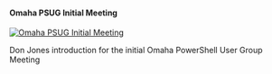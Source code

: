 ﻿#### Omaha PSUG Initial Meeting

[![Omaha PSUG Initial Meeting](https://i3.ytimg.com/vi/NtAcl64oHH4/hqdefault.jpg "Omaha PSUG Initial Meeting")](https://www.youtube.com/watch?v=NtAcl64oHH4)

Don Jones introduction for the initial Omaha PowerShell User Group Meeting


